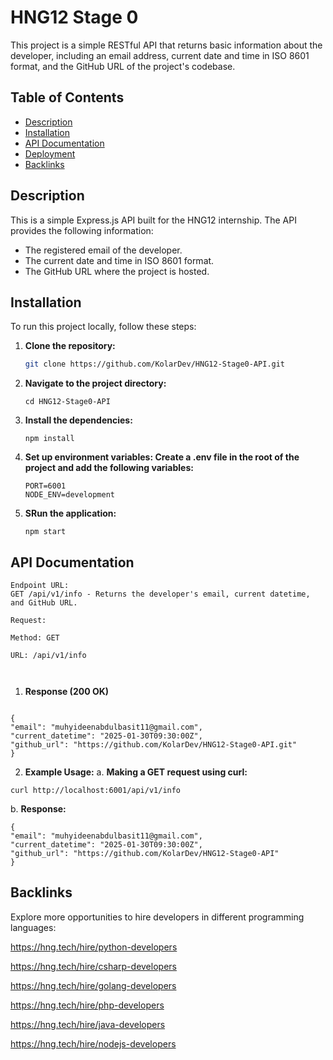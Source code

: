 # HNG12 Stage 0

This project is a simple RESTful API that returns basic information about the developer, including an email address, current date and time in ISO 8601 format, and the GitHub URL of the project's codebase.

## Table of Contents

- [Description](#description)
- [Installation](#installation)
- [API Documentation](#api-documentation)
- [Deployment](#deployment)
- [Backlinks](#Backlinks)

## Description

This is a simple Express.js API built for the HNG12 internship. The API provides the following information:

- The registered email of the developer.
- The current date and time in ISO 8601 format.
- The GitHub URL where the project is hosted.

## Installation

To run this project locally, follow these steps:

1. **Clone the repository:**

   ```bash
   git clone https://github.com/KolarDev/HNG12-Stage0-API.git

   ```

2. **Navigate to the project directory:**

   ```
   cd HNG12-Stage0-API

   ```

3. **Install the dependencies:**

   ```
   npm install
   ```

4. **Set up environment variables: Create a .env file in the root of the project and add the following variables:**

   ```
   PORT=6001
   NODE_ENV=development
   ```

5. **SRun the application:**

   ```
   npm start
   ```

## API Documentation

```
Endpoint URL:
GET /api/v1/info - Returns the developer's email, current datetime, and GitHub URL.

Request:

Method: GET

URL: /api/v1/info



```

1. **Response (200 OK)**

```

{
"email": "muhyideenabdulbasit11@gmail.com",
"current_datetime": "2025-01-30T09:30:00Z",
"github_url": "https://github.com/KolarDev/HNG12-Stage0-API.git"
}

```

2. **Example Usage:**
   a. **Making a GET request using curl:**

```
curl http://localhost:6001/api/v1/info
```

b. **Response:**

```
{
"email": "muhyideenabdulbasit11@gmail.com",
"current_datetime": "2025-01-30T09:30:00Z",
"github_url": "https://github.com/KolarDev/HNG12-Stage0-API"
}

```

## Backlinks

Explore more opportunities to hire developers in different programming languages:

https://hng.tech/hire/python-developers

https://hng.tech/hire/csharp-developers

https://hng.tech/hire/golang-developers

https://hng.tech/hire/php-developers

https://hng.tech/hire/java-developers

https://hng.tech/hire/nodejs-developers
